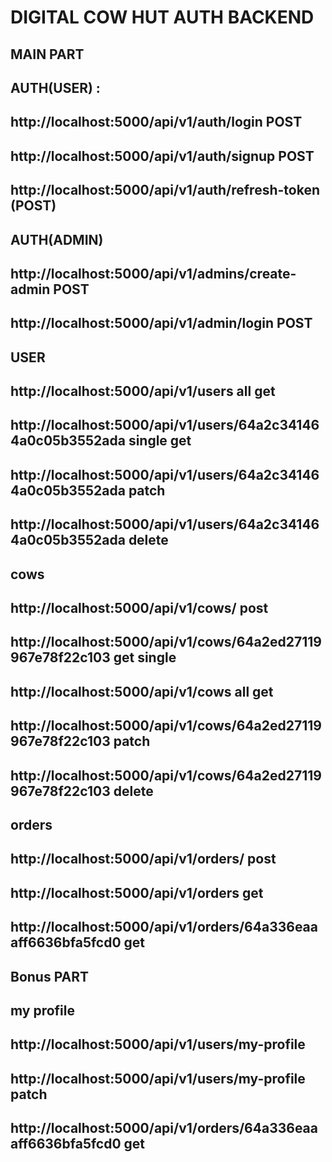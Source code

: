 
# DIGITAL COW HUT AUTH BACKEND

## MAIN PART

## AUTH(USER) :
## http://localhost:5000/api/v1/auth/login POST

## http://localhost:5000/api/v1/auth/signup POST

## http://localhost:5000/api/v1/auth/refresh-token (POST)

## AUTH(ADMIN)
## http://localhost:5000/api/v1/admins/create-admin POST

## http://localhost:5000/api/v1/admin/login POST

## USER
## http://localhost:5000/api/v1/users  all get

## http://localhost:5000/api/v1/users/64a2c341464a0c05b3552ada  single get

## http://localhost:5000/api/v1/users/64a2c341464a0c05b3552ada  patch

## http://localhost:5000/api/v1/users/64a2c341464a0c05b3552ada  delete

## cows

## http://localhost:5000/api/v1/cows/ post

## http://localhost:5000/api/v1/cows/64a2ed27119967e78f22c103  get single

## http://localhost:5000/api/v1/cows  all get

## http://localhost:5000/api/v1/cows/64a2ed27119967e78f22c103  patch

## http://localhost:5000/api/v1/cows/64a2ed27119967e78f22c103 delete

## orders

## http://localhost:5000/api/v1/orders/ post
## http://localhost:5000/api/v1/orders    get

## http://localhost:5000/api/v1/orders/64a336eaaaff6636bfa5fcd0  get

## Bonus PART
## my profile

## http://localhost:5000/api/v1/users/my-profile

## http://localhost:5000/api/v1/users/my-profile patch

## http://localhost:5000/api/v1/orders/64a336eaaaff6636bfa5fcd0  get





